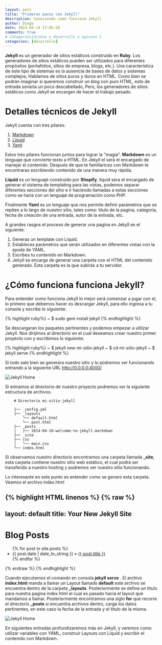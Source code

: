 ```yaml
---
layout: post
title: "Primeros pasos con Jekyll"
description: Conociendo como funciona Jekyll
author: Diego
date: 2014-04-14 17:05:20
comments: true
# Categories[diseno o desarrollo u opinion ]
categories: [desarrollo]
---
```


**Jekyll** es un generador de sitios estáticos construido en **Ruby**. Los generadores de sitios estáticos pueden ser utilizados para diferentes propósitos (portafolios, sitios de empresa, blogs, etc.). Una característica de este tipo de sistemas es la ausencia de bases de datos y sistemas complejos; Hablamos de sitios puros y duros en HTML. Como bien se podrán imaginar si queremos construir un blog con puro HTML, esto de entrada sonaría un poco descabellado, Pero, los generadores de sitios estáticos como Jekyll se encargan de hacer el trabajo pesado.

# Detalles técnicos de Jekyll 

Jekyll cuenta con tres pilares:

1. [Markdown](http://daringfireball.net/projects/markdown/syntax)
2. [Liquid](http://docs.shopify.com/themes/liquid-basics)
3. [Yaml](http://www.yaml.org/)

Estos tres pilares funcionan juntos para lograr la "magia". **Markdown** es un lenguaje que convierte texto a HTML. En Jekyll el será el encargado de manejar el contenido. Después de que te familiarices con Markdown te encontraras escribiendo contenido de una manera muy rápida. 

**Liquid** es un lenguaje construido por **Shopify**, liquid sera el encargado de generar el sistema de templating para las vistas, podemos separar diferentes secciones del sitio e ir haciendo llamadas a estas secciones como se haría con un lenguaje de programación como PHP. 

Finalmente **Yaml** es un lenguaje que nos permite definir parámetros que se repiten a lo largo de nuestro sitio, tales como: titulo de la pagina, categoría, fecha de creación de una entrada, autor de la entrada, etc.


A grandes rasgos el proceso de generar una pagina en Jekyll es el siguiente: 

1. Generas un template con Liquid.
2. Estableces parámetros que serán utilizados en diferentes vistas con la ayuda de YAML.
3. Escribes tu contenido en Markdown.
4. Jekyll se encarga de generar una carpeta con el HTML del contenido generado. Esta carpeta es la que subirás a tu servidor.

# ¿Cómo funciona funciona Jekyll?

Para entender como funciona Jekyll lo mejor será comenzar a jugar con el, lo primero que debemos hacer es descargar Jekyll, para ello ingresa a tu consola y escribe lo siguiente:

{% highlight ruby%}
~ $ sudo gem install jekyll
{% endhighlight %}

Se descargaran los paquetes pertinentes y podemos empezar a utilizar Jekyll. Nos dirijimos al directorio en el cual deseamos crear nuestro primer proyecto con y escribimos lo siguiente.

{% highlight ruby%}
~ $ jekyll new mi-sitio-jekyll
~ $ cd mi-sitio-jekyll
~ $ jekyll serve
{% endhighlight %}

Si todo sale bien se generara nuestro sitio y lo podremos ver funcionando entrando a la siguiente URL http://0.0.0.0:4000/

![Jekyll Home]({{site.baseurl}}assets/img/jekyll-inicio.png)

Si entramos al directorio de nuestro proyecto podremos ver la siguiente estructura de archivos.

~~~~
	# Directorio mi-sitio-jekyll

	├── _config.yml
	├── _layouts
		└── default.html
		└── post.html
	├── _posts
	│   ├── 2014-04-10-welcome-to-jekyll.markdown
	├── _site
	├── css
	│   └── main.css
	└── index.html
~~~~

Si observamos nuestro directorio encontramos una carpeta llamada **_site**, esta carpeta contiene nuestro sitio web estático, el cual podrá ser transferido a nuestro hosting y podremos ver nuestro sitio funcionando. 

Lo interesante en este punto es entender como se genero esta carpeta. Veamos el archivo index.html

{% highlight HTML linenos %}
{% raw %}
---
layout: default
title: Your New Jekyll Site
---
<div id="home">
  <h1>Blog Posts</h1>
  <ul class="posts">
    {% for post in site.posts %}
      <li>
      	<span>{{ post.date | date_to_string }}</span> &raquo; 
      	<a href="{{ post.url }}">{{ post.title }}</a>
      </li>
    {% endfor %}
  </ul>
</div>
{% endraw %}
{% endhighlight %}

Cuando ejecutamos el comando en consola **jekyll serve** . El archivo **index.html** manda a llamar un Layout llamado **default** este archivo se encuentra dentro de la carpeta **_layouts**. Posteriormente se define un titulo para nuestra pagina index.html el cual es pasado hacia el layout que mandamos a llamar. Posteriormente encontramos una siglo **for** que recorre el directorio **_posts** si encuentra archivos dentro, carga los datos pertinentes, en este caso la fecha de la entrada y el titulo de la misma.

![Jekyll Home]({{site.baseurl}}assets/img/jekyll-inicio.png)

En siguientes entradas profundizaremos más en Jekyll, y veremos como utilizar variables con YAML, construir Layouts con Liquid y escribir el contenido con Markdown.


[jekyll-gh]: https://github.com/mojombo/jekyll
[jekyll]:    http://jekyllrb.com
